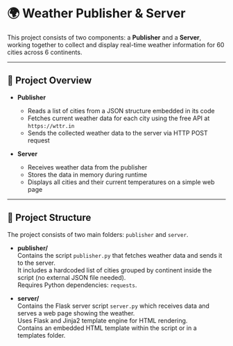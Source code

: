 # 🌍 Weather Publisher & Server

This project consists of two components: a **Publisher** and a **Server**, working together to collect and display real-time weather information for 60 cities across 6 continents.

---

## 🧩 Project Overview

- **Publisher**  
  - Reads a list of cities from a JSON structure embedded in its code  
  - Fetches current weather data for each city using the free API at `https://wttr.in`  
  - Sends the collected weather data to the server via HTTP POST request  

- **Server**  
  - Receives weather data from the publisher  
  - Stores the data in memory during runtime  
  - Displays all cities and their current temperatures on a simple web page  

---

## 📁 Project Structure

The project consists of two main folders: `publisher` and `server`.

- **publisher/**  
  Contains the script `publisher.py` that fetches weather data and sends it to the server.  
  It includes a hardcoded list of cities grouped by continent inside the script (no external JSON file needed).  
  Requires Python dependencies: `requests`.

- **server/**  
  Contains the Flask server script `server.py` which receives data and serves a web page showing the weather.  
  Uses Flask and Jinja2 template engine for HTML rendering.  
  Contains an embedded HTML template within the script or in a templates folder.
